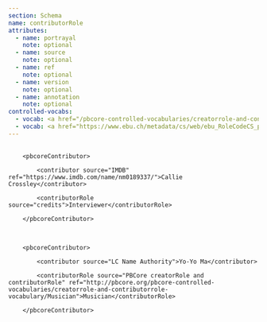 ```yaml
---
section: Schema
name: contributorRole
attributes:
  - name: portrayal
    note: optional
  - name: source
    note: optional
  - name: ref
    note: optional
  - name: version
    note: optional
  - name: annotation
    note: optional
controlled-vocabs:
  - vocab: <a href="/pbcore-controlled-vocabularies/creatorrole-and-contributorrole-vocabulary">PBCore's creatorRole/contributorRole Vocabulary</a> (recommended)
  - vocab: <a href="https://www.ebu.ch/metadata/cs/web/ebu_RoleCodeCS_p.xml.htm">EBUCore roleCode</a>
---
```

<pre>
  <code>
	&lt;pbcoreContributor&gt;<br>
    	&lt;contributor source=&quot;IMDB&quot; ref=&quot;https://www.imdb.com/name/nm0189337/&quot;&gt;Callie Crossley&lt;/contributor&gt;<br>
    	&lt;contributorRole source=&quot;credits&quot;&gt;Interviewer&lt;/contributorRole&gt;<br>
	&lt;/pbcoreContributor&gt;
  </code>
</pre>

<pre>
  <code>
	&lt;pbcoreContributor&gt;<br>
     	&lt;contributor source=&quot;LC Name Authority&quot;&gt;Yo-Yo Ma&lt;/contributor&gt;<br>
     	&lt;contributorRole source=&quot;PBCore creatorRole and contributorRole&quot; ref=&quot;http://pbcore.org/pbcore-controlled-vocabularies/creatorrole-and-contributorrole-vocabulary/Musician&quot;&gt;Musician&lt;/contributorRole&gt;<br>
	&lt;/pbcoreContributor&gt;  </code>
</pre>
